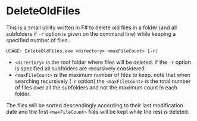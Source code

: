 # DeleteOldFiles
This is a small utility written in F# to delete old files in a folder (and all subfolders if `-r` option is given on the command line) while keeping a specified number of files.

    USAGE: DeleteOldFiles.exe <directory> <maxFileCount> [-r]

* `<directory>` is the root folder where files will be deleted. 
  if the `-r` option is specified all subfolders are recursively considered.
* `<maxFileCount>` is the maximum number of files to keep. note that when searching recursively (`-r` option) the `<maxFileCount>` is the total number of files over all the subfolders and not the maximum count in each folder.

The files will be sorted descendingly according to their last modification date and the first `<maxFileCount>` files will be kept while the rest is deleted.
